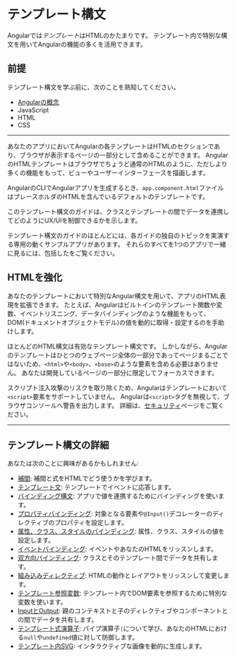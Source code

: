 # テンプレート構文

Angularでは*テンプレート*はHTMLのかたまりです。
テンプレート内で特別な構文を用いてAngularの機能の多くを活用できます。


## 前提

テンプレート構文を学ぶ前に、次のことを熟知してください。

* [Angularの概念](guide/architecture)
* JavaScript
* HTML
* CSS


<!-- Do we still need the following section? It seems more relevant to those coming from AngularJS, which is now 7 versions ago. -->
<!-- You may be familiar with the component/template duality from your experience with model-view-controller (MVC) or model-view-viewmodel (MVVM).
In Angular, the component plays the part of the controller/viewmodel, and the template represents the view. -->

<hr />

あなたのアプリにおいてAngularの各テンプレートはHTMLのセクションであり、ブラウザが表示するページの一部分として含めることができます。
AngularのHTMLテンプレートはブラウザでちょうど通常のHTMLのように、ただしより多くの機能をもって、ビューやユーザーインターフェースを描画します。

AngularのCLIでAngularアプリを生成するとき、`app.component.html`ファイルはプレースホルダのHTMLを含んでいるデフォルトのテンプレートです。

このテンプレート構文のガイドは、クラスとテンプレートの間でデータを連携してどのようにUX/UIを制御できるかを示します。

<div class="is-helpful alert">

テンプレート構文のガイドのほとんどには、各ガイドの独自のトピックを実演する専用の動くサンプルアプリがあります。
それらのすべてを1つのアプリで一緒に見るには、包括した<live-example title="Template Syntax Live Code"></live-example>をご覧ください。

</div>


## HTMLを強化

あなたのテンプレートにおいて特別なAngular構文を用いて、アプリのHTML表現を拡張できます。
たとえば、Angularはビルトインのテンプレート関数や変数、イベントリスニング、データバインディングのような機能をもって、DOM(ドキュメントオブジェクトモデル)の値を動的に取得・設定するのを手助けします。

ほとんどのHTML構文は有効なテンプレート構文です。
しかしながら、Angularのテンプレートはひとつのウェブページ全体の一部分であってページまるごとではないため、`<html>`や`<body>`、`<base>`のような要素を含める必要はありません。
あなたは開発しているページの一部分に限定してフォーカスできます。


<div class="alert is-important">

スクリプト注入攻撃のリスクを取り除くため、Angularはテンプレートにおいて`<script>`要素をサポートしていません。
Angularは`<script>`タグを無視して、ブラウザコンソールへ警告を出力します。
詳細は、[セキュリティ](guide/security)ページをご覧ください。

</div>

<hr />

## テンプレート構文の詳細

あなたは次のことに興味があるかもしれません:

* [補間](guide/interpolation): 補間と式をHTMLでどう使うかを学びます。
* [テンプレート文](guide/template-statements): テンプレートでイベントに応答します。
* [バインディング構文](guide/binding-syntax): アプリで値を連携するためにバインディングを使います。
* [プロパティバインディング](guide/property-binding): 対象となる要素や`@Input()`デコレーターのディレクティブのプロパティを設定します。
* [属性、クラス、スタイルのバインディング](guide/attribute-binding): 属性、クラス、スタイルの値を設定します。
* [イベントバインディング](guide/event-binding): イベントやあなたのHTMLをリッスンします。
* [双方向バインディング](guide/two-way-binding): クラスとそのテンプレート間でデータを共有します。
* [組み込みディレクティブ](guide/built-in-directives): HTMLの動作とレイアウトをリッスンして変更します。
* [テンプレート参照変数](guide/template-reference-variables): テンプレート内でDOM要素を参照するために特別な変数を使います。
* [InputとOutput](guide/inputs-outputs): 親のコンテキストと子のディレクティブやコンポーネントとの間でデータを共有します。
* [テンプレート式演算子](guide/template-expression-operators): パイプ演算子`|`について学び、あなたのHTMLにおける`null`や`undefined`値に対して防御します。
* [テンプレート内SVG](guide/svg-in-templates): インタラクティブな画像を動的に生成します。
